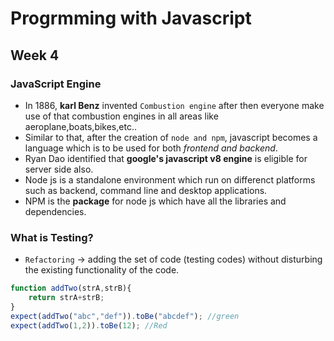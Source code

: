 # Progrmming with Javascript
## Week 4
### JavaScript Engine
* In 1886, **karl Benz** invented `Combustion engine` after then everyone make use of that combustion engines in all areas like aeroplane,boats,bikes,etc..
* Similar to that, after the creation of `node and npm`, javascript becomes a language which is to be used for both *frontend and backend*.
* Ryan Dao identified that **google's javascript v8 engine** is eligible for server side also.
* Node js is a standalone environment which run on differenct platforms such as backend, command line and desktop applications.
* NPM is the **package** for node js which have all the libraries and dependencies.
### What is Testing?
* `Refactoring` -> adding the set of code (testing codes) without disturbing the existing functionality of the code.
```javascript
function addTwo(strA,strB){
    return strA+strB;
}
expect(addTwo("abc","def")).toBe("abcdef"); //green
expect(addTwo(1,2)).toBe(12); //Red
```